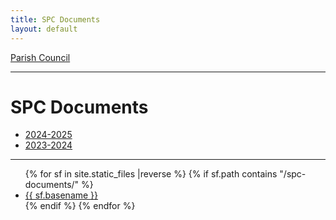 ```yaml
---
title: SPC Documents
layout: default
---
```


[Parish Council](..)

-----


# SPC Documents

* [2024-2025](./2024-2025/)
* [2023-2024](./2023-2024/)


----


<ul class="flist">
{% for  sf in site.static_files |reverse %}
 {% if sf.path contains "/spc-documents/" %}
  <li>
   <a href="{{sf.path}}">{{ sf.basename }}</a>
  </li>
  {% endif %}
{% endfor %}
</ul>

